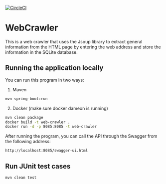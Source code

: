 [![CircleCI](https://circleci.com/gh/circleci/circleci-docs.svg?style=svg)](https://app.circleci.com/pipelines/github/mahdieha)


# WebCrawler

This is a web crawler that uses the Jsoup library to extract general information from the HTML page by entering the web address and store the information in the SQLite database.


## Running the application locally


You can run this program in two ways:

1.  Maven
```bash
mvn spring-boot:run
```

2. Docker (make sure docker dameon is running)
```bash
mvn clean package
docker build -t web-crawler .
docker run -d -p 8085:8085 -t web-crawler
```
After running the program, you can call the API through the Swagger from the following address:

```bash
http://localhost:8085/swagger-ui.html
```

## Run JUnit test cases

```bash
mvn clean test
```
